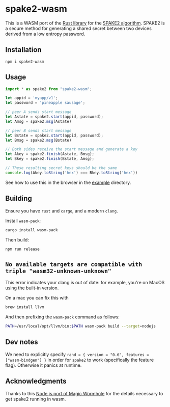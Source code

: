# spake2-wasm

This is a WASM port of the [Rust library](https://docs.rs/spake2/0.2.0/spake2/) for the [SPAKE2 algorithm](https://tools.ietf.org/id/draft-irtf-cfrg-spake2-10.html). SPAKE2 is
a secure method for generating a shared secret between two devices derived from
a low entropy password. 

## Installation

```
npm i spake2-wasm
```

## Usage

```js
import * as spake2 from "spake2-wasm";

let appid = 'myapp/v1';
let password = 'pineapple sausage';

// peer A sends start message
let Astate = spake2.start(appid, password);
let Amsg = spake2.msg(Astate)

// peer B sends start message
let Bstate = spake2.start(appid, password);
let Bmsg = spake2.msg(Bstate)

// Both sides receive the start message and generate a key
let Akey = spake2.finish(Astate, Bmsg);
let Bkey = spake2.finish(Bstate, Amsg);

// These resulting secret keys should be the same
console.log(Akey.toString('hex') === Bkey.toString('hex'))
```

See how to use this in the browser in the [example](/example) directory.


## Building

Ensure you have `rust` and `cargo`, and a modern `clang`.

Install `wasm-pack`:

```sh
cargo install wasm-pack
```

Then build:

```sh
npm run release
```

## `No available targets are compatible with triple "wasm32-unknown-unknown"`

This error indicates your clang is out of date: for example, you're on MacOS using the built-in version.

On a mac you can fix this with

```sh
brew install llvm
```

And then prefixing the `wasm-pack` command as follows:

```sh
PATH=/usr/local/opt/llvm/bin:$PATH wasm-pack build --target=nodejs
```

## Dev notes

We need to explicitly specify `rand = { version = "0.6", features = ["wasm-bindgen"] }` in order for `spake2` to work (specifically the feature flag). Otherwise it panics at runtime.

## Acknowledgments

Thanks to this [Node.js port of Magic Wormhole](https://github.com/bakkot/magic-wormhole-js) for the details necessary to get spake2 running in wasm.
